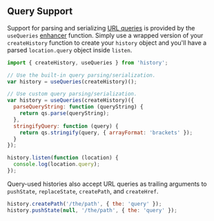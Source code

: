 ## Query Support

Support for parsing and serializing [URL queries](Terms.md#query) is provided by the `useQueries` [enhancer](Terms.md#createhistoryenhancer) function. Simply use a wrapped version of your `createHistory` function to create your `history` object and you'll have a parsed `location.query` object inside `listen`.

```js
import { createHistory, useQueries } from 'history';

// Use the built-in query parsing/serialization.
var history = useQueries(createHistory)();

// Use custom query parsing/serialization.
var history = useQueries(createHistory)({
  parseQueryString: function (queryString) {
    return qs.parse(queryString);
  },
  stringifyQuery: function (query) {
    return qs.stringify(query, { arrayFormat: 'brackets' });
  }
});

history.listen(function (location) {
  console.log(location.query);
});
```

Query-used histories also accept URL queries as trailing arguments to `pushState`, `replaceState`, `createPath`, and `createHref`.

```js
history.createPath('/the/path', { the: 'query' });
history.pushState(null, '/the/path', { the: 'query' });
```
